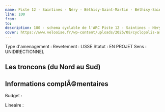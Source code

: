 ```yaml
---
name: Piste 12 - Saintines - Néry - Béthisy-Saint-Martin - Béthisy-Saint-Pierre:9 - Béthisy-Saint-Pierre - Néry 
line: 100
from: 
to:  
description: 100 - schema cyclable de l'ARC Piste 12 - Saintines - Néry - Béthisy-Saint-Martin - Béthisy-Saint-Pierre:9 - Béthisy-Saint-Pierre - Néry 
cover: https://www.velooise.fr/wp-content/uploads/2025/08/cyclopolis-arc-100.jpg
---
```

Type d'amenagement : 
Revetement : LISSE
Statut : EN PROJET
Sens : UNIDIRECTIONNEL
## Les troncons (du Nord au Sud)

## Informations complÃ©mentaires

Budget  : 

Lineaire :

